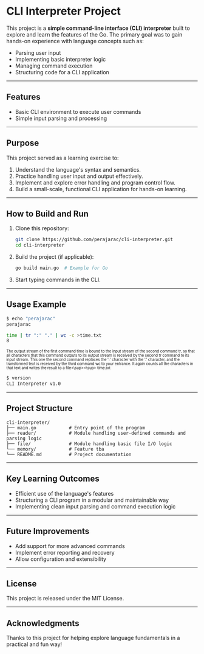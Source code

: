 # CLI Interpreter Project

This project is a **simple command-line interface (CLI) interpreter** built to explore and learn the features of the Go. The primary goal was to gain hands-on experience with language concepts such as:

- Parsing user input
- Implementing basic interpreter logic
- Managing command execution
- Structuring code for a CLI application

---

## Features

- Basic CLI environment to execute user commands
- Simple input parsing and processing

---

## Purpose

This project served as a learning exercise to:

1. Understand the language's syntax and semantics.
2. Practice handling user input and output effectively.
3. Implement and explore error handling and program control flow.
4. Build a small-scale, functional CLI application for hands-on learning.

---

## How to Build and Run

1. Clone this repository:

   ```bash
   git clone https://github.com/perajarac/cli-interpreter.git
   cd cli-interpreter
   ```

2. Build the project (if applicable):

   ```bash
   go build main.go  # Example for Go
   ```

3. Start typing commands in the CLI.

---

## Usage Example

```bash
$ echo "perajarac"
perajarac

time | tr ":" "." | wc -c >time.txt
8
```
<sup><sup>The output stream of the first command time is bound to the input stream of the second command tr, so that all characters
that this command outputs to its output stream is received by the second tr command to its input stream. This one
the second command replaces the ':' character with the '.' character, and the transformed text is received by the third command
wc to your entrance. It again counts all the characters in that text and writes the result to a file<\sup><\sup>
time.txt

```bash
$ version
CLI Interpreter v1.0

```

---

## Project Structure

```
cli-interpreter/
├── main.go            # Entry point of the program
├── reader/            # Module handling user-defined commands and parsing logic
├── file/              # Module handling basic file I/O logic
└── memory/            # Feature tba
└── README.md          # Project documentation
```

---

## Key Learning Outcomes

- Efficient use of the language's features
- Structuring a CLI program in a modular and maintainable way
- Implementing clean input parsing and command execution logic

---

## Future Improvements

- Add support for more advanced commands
- Implement error reporting and recovery
- Allow configuration and extensibility

---

## License

This project is released under the MIT License.

---

## Acknowledgments

Thanks to this project for helping explore language fundamentals in a practical and fun way!
